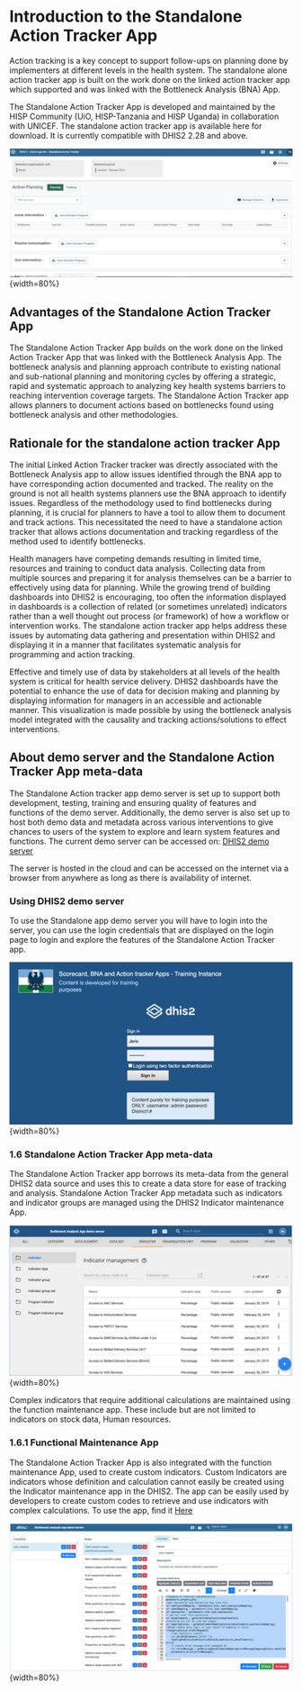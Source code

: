 # Introduction to the Standalone Action Tracker App

Action tracking is a key concept to support follow-ups on planning done by implementers at different levels in the health system. The standalone alone action tracker app is built on the work done on the linked action tracker app which supported and was linked with the Bottleneck Analysis (BNA) App.

The Standalone Action Tracker App is developed and maintained by the HISP Community (UiO, HISP-Tanzania and HISP Uganda) in collaboration with UNICEF. The standalone action tracker app is available here for download.  It is currently compatible with DHIS2 2.28 and above.  

![Figure 1.1-A: Standard layout of the Standalone Action Tracker App landing page](resources/images/image200.png){width=80%}


## Advantages of the Standalone Action Tracker App

The Standalone Action Tracker App builds on the work done on the linked Action Tracker App that was linked with the Bottleneck Analysis App. The bottleneck analysis and planning approach contribute to existing national and sub-national planning and monitoring cycles by offering a strategic, rapid and systematic approach to analyzing key health systems barriers to reaching intervention coverage targets. The Standalone Action Tracker app allows planners to document actions based on bottlenecks found using bottleneck analysis and other methodologies.


## Rationale for the standalone action tracker App

The initial Linked Action Tracker tracker was directly associated with the Bottleneck Analysis app to allow issues identified through the BNA app to have corresponding action documented and tracked. The reality on the ground is not all health systems planners use the BNA approach to identify issues. Regardless of the methodology used to find bottlenecks during planning, it is crucial for planners to have a tool to allow them to document and track actions. This necessitated the need to have a standalone action tracker that allows actions documentation and tracking regardless of the method used to identify bottlenecks.

Health managers have competing demands resulting in limited time, resources and training to conduct data analysis. Collecting data from multiple sources and preparing it for analysis themselves can be a barrier to effectively using data for planning.  While the growing trend of building dashboards into DHIS2 is encouraging, too often the information displayed in dashboards is a collection of related (or sometimes unrelated) indicators rather than a well thought out process (or framework) of how a workflow or intervention works.  The standalone action tracker app helps address these issues by automating data gathering and presentation within DHIS2 and displaying it in a manner that facilitates systematic analysis for programming and action tracking. 

Effective and timely use of data by stakeholders at all levels of the health system is critical for health service delivery. DHIS2 dashboards have the potential to enhance the use of data for decision making and planning by displaying information for managers in an accessible and actionable manner. This visualization is made possible by using the bottleneck analysis model integrated with the causality and tracking actions/solutions to effect interventions.


## About demo server and the Standalone Action Tracker App meta-data

The Standalone Action tracker app demo server is set up to support both development, testing, training and ensuring quality of features and functions of the demo server. Additionally, the demo server is also set up to host both demo data and metadata across various interventions to give chances to users of the system to explore and learn system features and functions. The current demo server can be accessed on: [DHIS2 demo server](https://hisp.apps.dhis2.org/training/)  

The server is hosted in the cloud and can be accessed on the internet via a browser from anywhere as long as there is availability of internet. 


### Using DHIS2 demo server	 	 	 		

To use the Standalone app demo server you will have to login into the server, you can use the login credentials that are displayed on the login page to login and explore the features of the Standalone Action Tracker app.

![Figure 1.5-A: Logging and accessing the Standalone Action Tracker App demo server](resources/images/image201.png){width=80%}

         
### 1.6 Standalone Action Tracker App meta-data

The Standalone Action Tracker app borrows its meta-data from the general DHIS2 data source and uses this to create a data store for ease of tracking and analysis. Standalone Action Tracker App metadata such as indicators and indicator groups are managed using the DHIS2 Indicator maintenance App. 

![Figure 1.6.-A: Indicator maintenance App](resources/images/image202.png){width=80%}

Complex indicators that require additional calculations are maintained using the function maintenance app. These include but are not limited to indicators on stock data, Human resources.


### 1.6.1 Functional Maintenance App

The Standalone Action Tracker App is also integrated with the function maintenance App, used to create custom indicators. Custom Indicators are indicators whose definition and calculation cannot easily be created using the Indicator maintenance app in the DHIS2. The app can be easily used by developers to create custom codes to retrieve and  use indicators with complex calculations. To use the app, find it [Here](https://play.dhis2.org/appstore/) 

![Figure 1.6.-A: Indicator maintenance App](resources/images/image203.png){width=80%}				